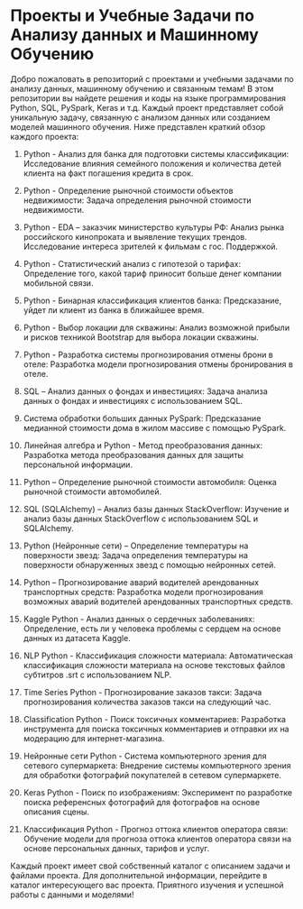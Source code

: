# Проекты и Учебные Задачи по Анализу данных и Машинному Обучению
Добро пожаловать в репозиторий с проектами и учебными задачами по анализу данных, машинному обучению и связанным темам! В этом репозитории вы найдете решения и коды на языке программирования Python, SQL, PySpark, Keras и т.д. Каждый проект представляет собой уникальную задачу, связанную с анализом данных или созданием моделей машинного обучения. Ниже представлен краткий обзор каждого проекта:

1. Python - Анализ для банка для подготовки системы классификации:
Исследование влияния семейного положения и количества детей клиента на факт погашения кредита в срок.

2. Python - Определение рыночной стоимости объектов недвижимости:
Задача определения рыночной стоимости недвижимости.

3. Python - EDA – заказчик министерство культуры РФ:
Анализ рынка российского кинопроката и выявление текущих трендов. Исследование интереса зрителей к фильмам с гос. Поддержкой.

4. Python - Статистический анализ с гипотезой о тарифах:
Определение того, какой тариф приносит больше денег компании мобильной связи.

5. Python - Бинарная классификация клиентов банка:
Предсказание, уйдет ли клиент из банка в ближайшее время.

6. Python - Выбор локации для скважины:
Анализ возможной прибыли и рисков техникой Bootstrap для выбора локации скважины.

7. Python - Разработка системы прогнозирования отмены брони в отеле:
Разработка модели прогнозирования отмены бронирования в отеле.

8. SQL – Анализ данных о фондах и инвестициях:
Задача анализа данных о фондах и инвестициях с использованием SQL.

9. Система обработки больших данных PySpark:
Предсказание медианной стоимости дома в жилом массиве с помощью PySpark.

10. Линейная алгебра и Python - Метод преобразования данных:
Разработка метода преобразования данных для защиты персональной информации.

11. Python – Определение рыночной стоимости автомобиля:
Оценка рыночной стоимости автомобилей.

12. SQL (SQLAlchemy) – Анализ базы данных StackOverflow:
Изучение и анализ базы данных StackOverflow с использованием SQL и SQLAlchemy.

13. Python (Нейронные сети) – Определение температуры на поверхности звезд:
Задача определения температуры на поверхности обнаруженных звезд с помощью нейронных сетей.

14. Python – Прогнозирование аварий водителей арендованных транспортных средств:
Разработка модели прогнозирования возможных аварий водителей арендованных транспортных средств.

15. Kaggle Python - Анализ данных о сердечных заболеваниях:
Определение, есть ли у человека проблемы с сердцем на основе данных из датасета Kaggle.

16. NLP Python - Классификация сложности материала:
Автоматическая классификация сложности материала на основе текстовых файлов субтитров .srt с использованием NLP.

17. Time Series Python - Прогнозирование заказов такси:
Задача прогнозирования количества заказов такси на следующий час.

18. Classification Python - Поиск токсичных комментариев:
Разработка инструмента для поиска токсичных комментариев и отправки их на модерацию для интернет-магазина.

19. Нейронные сети Python - Система компьютерного зрения для сетевого супермаркета:
Внедрение системы компьютерного зрения для обработки фотографий покупателей в сетевом супермаркете.

20. Keras Python - Поиск по изображениям:
Эксперимент по разработке поиска референсных фотографий для фотографов на основе описания сцены.

21. Классификация Python - Прогноз оттока клиентов оператора связи:
Обучение модели для прогноза оттока клиентов оператора связи на основе персональных данных, тарифов и услуг.

Каждый проект имеет свой собственный каталог с описанием задачи и файлами проекта. Для дополнительной информации, перейдите в каталог интересующего вас проекта. Приятного изучения и успешной работы с данными и моделями!
